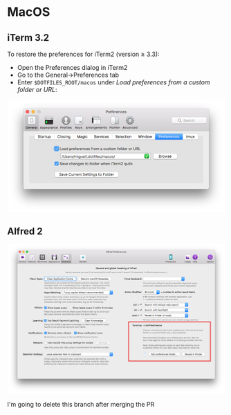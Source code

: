 # MacOS

## iTerm 3.2

To restore the preferences for iTerm2 (version ≥ 3.3):

* Open the Preferences dialog in iTerm2
* Go to the General->Preferences tab  
* Enter `$DOTFILES_ROOT/macos` under _Load preferences from a custom folder or URL_:

![iTerm2 Preferences dialog](iterm2.png)

## Alfred 2

![iTerm2 Preferences dialog](alfred.png)

I'm going to delete this branch after merging the PR
